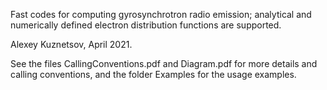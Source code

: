Fast codes for computing gyrosynchrotron radio emission; analytical and numerically defined electron distribution functions are supported.

Alexey Kuznetsov, April 2021.

See the files CallingConventions.pdf and Diagram.pdf for more details and calling conventions, and the folder Examples for the usage examples.
